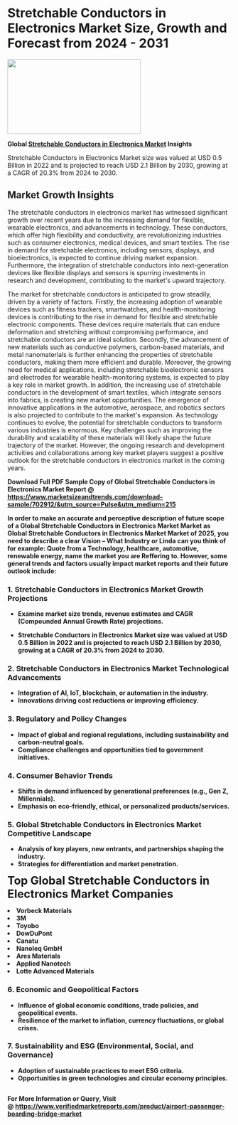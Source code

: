 <H1>Stretchable Conductors in Electronics Market Size, Growth and Forecast from 2024 - 2031</H1><img class="aligncenter size-medium wp-image-584254" src="https://thirdeyenews.in/wp-content/uploads/2024/09/Global-Market-Research-300x168.jpeg" alt="" width="300" height="168" /><p><strong>Global&nbsp;<a href="https://www.marketsizeandtrends.com/download-sample/702912/&amp;utm_source=Pulse&amp;utm_medium=215">Stretchable Conductors in Electronics Market</a> Insights</strong></p><p>Stretchable Conductors in Electronics Market size was valued at USD 0.5 Billion in 2022 and is projected to reach USD 2.1 Billion by 2030, growing at a CAGR of 20.3% from 2024 to 2030.</p><p><h2>Market Growth Insights</h2> <p>The stretchable conductors in electronics market has witnessed significant growth over recent years due to the increasing demand for flexible, wearable electronics, and advancements in technology. These conductors, which offer high flexibility and conductivity, are revolutionizing industries such as consumer electronics, medical devices, and smart textiles. The rise in demand for stretchable electronics, including sensors, displays, and bioelectronics, is expected to continue driving market expansion. Furthermore, the integration of stretchable conductors into next-generation devices like flexible displays and sensors is spurring investments in research and development, contributing to the market's upward trajectory.</p> <p><strong></strong></p> <p>The market for stretchable conductors is anticipated to grow steadily, driven by a variety of factors. Firstly, the increasing adoption of wearable devices such as fitness trackers, smartwatches, and health-monitoring devices is contributing to the rise in demand for flexible and stretchable electronic components. These devices require materials that can endure deformation and stretching without compromising performance, and stretchable conductors are an ideal solution. Secondly, the advancement of new materials such as conductive polymers, carbon-based materials, and metal nanomaterials is further enhancing the properties of stretchable conductors, making them more efficient and durable. Moreover, the growing need for medical applications, including stretchable bioelectronic sensors and electrodes for wearable health-monitoring systems, is expected to play a key role in market growth. In addition, the increasing use of stretchable conductors in the development of smart textiles, which integrate sensors into fabrics, is creating new market opportunities. The emergence of innovative applications in the automotive, aerospace, and robotics sectors is also projected to contribute to the market's expansion. As technology continues to evolve, the potential for stretchable conductors to transform various industries is enormous. Key challenges such as improving the durability and scalability of these materials will likely shape the future trajectory of the market. However, the ongoing research and development activities and collaborations among key market players suggest a positive outlook for the stretchable conductors in electronics market in the coming years.</p> <p><strong></p><p><span class=""><strong>Download Full PDF Sample Copy of Global Stretchable Conductors in Electronics Market Report</strong> @ <a href="https://www.marketsizeandtrends.com/download-sample/702912/&amp;utm_source=Pulse&amp;utm_medium=215" target="_blank">https://www.marketsizeandtrends.com/download-sample/702912/&amp;utm_source=Pulse&amp;utm_medium=215</a></span></p><p>In order to make an accurate and perceptive description of future scope of a Global&nbsp;Stretchable Conductors in Electronics Market Market as Global&nbsp;Stretchable Conductors in Electronics Market Market of 2025, you need to describe a clear Vision &ndash; What Industry or Linda can you think of for example: Quote from a Technology, healthcare, automotive, renewable energy, name the market you are Reffering to. However, some general trends and factors usually impact market reports and their future outlook include:</p><h3>1.&nbsp;<strong>Stretchable Conductors in Electronics Market Growth Projections</strong></h3><ul><li>Examine market size trends, revenue estimates and CAGR (Compounded Annual Growth Rate) projections.</li><li><p>Stretchable Conductors in Electronics Market size was valued at USD 0.5 Billion in 2022 and is projected to reach USD 2.1 Billion by 2030, growing at a CAGR of 20.3% from 2024 to 2030.</p></li></ul><h3>2.&nbsp;<strong>Stretchable Conductors in Electronics Market Technological Advancements</strong></h3><ul><li>Integration of AI, IoT, blockchain, or automation in the industry.</li><li>Innovations driving cost reductions or improving efficiency.</li></ul><h3>3.&nbsp;<strong>Regulatory and Policy Changes</strong></h3><ul><li>Impact of global and regional regulations, including sustainability and carbon-neutral goals.</li><li>Compliance challenges and opportunities tied to government initiatives.</li></ul><h3>4.&nbsp;<strong>Consumer Behavior Trends</strong></h3><ul><li>Shifts in demand influenced by generational preferences (e.g., Gen Z, Millennials).</li><li>Emphasis on eco-friendly, ethical, or personalized products/services.</li></ul><h3>5.&nbsp;<strong>Global Stretchable Conductors in Electronics Market Competitive Landscape</strong></h3><ul><li>Analysis of key players, new entrants, and partnerships shaping the industry.</li><li>Strategies for differentiation and market penetration.</li></ul><p data-pm-slice="1 1 []"><span style="color: inherit; font-family: inherit; font-size: 25px;">Top Global Stretchable Conductors in Electronics Market Companies</span></p><div class="" data-test-id=""><p><li>Vorbeck Materials</li><li> 3M</li><li> Toyobo</li><li> DowDuPont</li><li> Canatu</li><li> Nanoleq GmbH</li><li> Ares Materials</li><li> Applied Nanotech</li><li> Lotte Advanced Materials</li></p></div><h3>6.&nbsp;<strong>Economic and Geopolitical Factors</strong></h3><ul><li>Influence of global economic conditions, trade policies, and geopolitical events.</li><li>Resilience of the market to inflation, currency fluctuations, or global crises.</li></ul><h3>7.&nbsp;<strong>Sustainability and ESG (Environmental, Social, and Governance)</strong></h3><ul><li>Adoption of sustainable practices to meet ESG criteria.</li><li>Opportunities in green technologies and circular economy principles.</li></ul><h2><strong style="font-size: 14px;">For More Information or Query, Visit @&nbsp;</strong><a style="background-color: #ffffff; font-size: 14px;" href="https://www.marketsizeandtrends.com/report/stretchable-conductors-in-electronics-market/" target="_blank">https://www.verifiedmarketreports.com/product/airport-passenger-boarding-bridge-market</a></h2>
